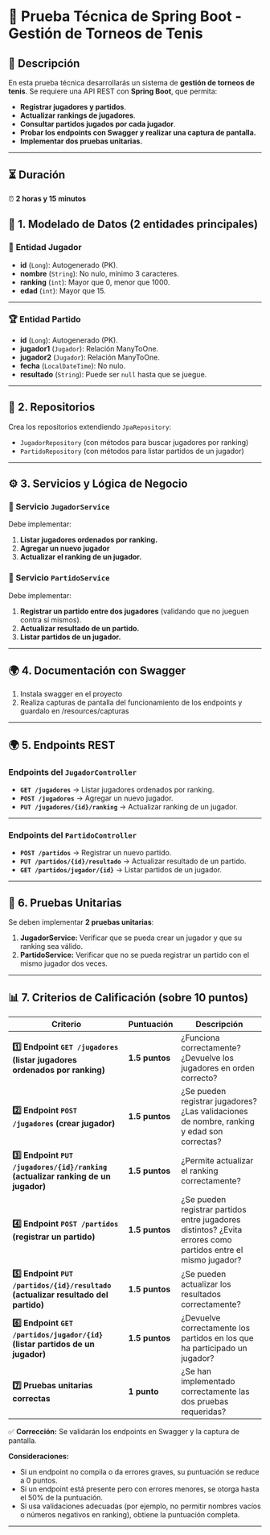 # 📝 Prueba Técnica de Spring Boot - Gestión de Torneos de Tenis

## 📌 Descripción
En esta prueba técnica desarrollarás un sistema de **gestión de torneos de tenis**. Se requiere una API REST con **Spring Boot**, que permita:
- **Registrar jugadores y partidos**.
- **Actualizar rankings de jugadores**.
- **Consultar partidos jugados por cada jugador**.
- **Probar los endpoints con Swagger y realizar una captura de pantalla.**
- **Implementar dos pruebas unitarias.**

---

## ⏳ Duración
⏰ **2 horas y 15 minutos**

## 📂 1. Modelado de Datos (2 entidades principales)

### 🎾 **Entidad Jugador**
- **id** (`Long`): Autogenerado (PK).
- **nombre** (`String`): No nulo, mínimo 3 caracteres.
- **ranking** (`int`): Mayor que 0, menor que 1000.
- **edad** (`int`): Mayor que 15.

---

### 🏆 **Entidad Partido**
- **id** (`Long`): Autogenerado (PK).
- **jugador1** (`Jugador`): Relación ManyToOne.
- **jugador2** (`Jugador`): Relación ManyToOne.
- **fecha** (`LocalDateTime`): No nulo.
- **resultado** (`String`): Puede ser `null` hasta que se juegue.

---

## **📡 2. Repositorios**
Crea los repositorios extendiendo `JpaRepository`:
- `JugadorRepository` (con métodos para buscar jugadores por ranking)
- `PartidoRepository` (con métodos para listar partidos de un jugador)

---

## **⚙️ 3. Servicios y Lógica de Negocio**

### **📌 Servicio `JugadorService`**
Debe implementar:
1. **Listar jugadores ordenados por ranking.**
2. **Agregar un nuevo jugador**
2. **Actualizar el ranking de un jugador.**

### **📌 Servicio `PartidoService`**
Debe implementar:
1. **Registrar un partido entre dos jugadores** (validando que no jueguen contra sí mismos).
2. **Actualizar resultado de un partido.**
3. **Listar partidos de un jugador.**

---

## **🌍 4. Documentación con Swagger**
1. Instala swagger en el proyecto
2. Realiza capturas de pantalla del funcionamiento de los endpoints y guardalo en /resources/capturas

---

## 🌍 **5. Endpoints REST**

### **Endpoints del `JugadorController`**
- **`GET /jugadores`** → Listar jugadores ordenados por ranking.
- **`POST /jugadores`** → Agregar un nuevo jugador.
- **`PUT /jugadores/{id}/ranking`** → Actualizar ranking de un jugador.

---

### **Endpoints del `PartidoController`**
- **`POST /partidos`** → Registrar un nuevo partido.
- **`PUT /partidos/{id}/resultado`** → Actualizar resultado de un partido.
- **`GET /partidos/jugador/{id}`** → Listar partidos de un jugador.

---

## **🧪 6. Pruebas Unitarias**
Se deben implementar **2 pruebas unitarias**:

1. **JugadorService:** Verificar que se pueda crear un jugador y que su ranking sea válido.
2. **PartidoService:** Verificar que no se pueda registrar un partido con el mismo jugador dos veces.

---

## **📊 7. Criterios de Calificación (sobre 10 puntos)**

| **Criterio** | **Puntuación** | **Descripción** |
|-------------|---------------|----------------|
| **1️⃣ Endpoint `GET /jugadores` (listar jugadores ordenados por ranking)** | **1.5 puntos** | ¿Funciona correctamente? ¿Devuelve los jugadores en orden correcto? |
| **2️⃣ Endpoint `POST /jugadores` (crear jugador)** | **1.5 puntos** | ¿Se pueden registrar jugadores? ¿Las validaciones de nombre, ranking y edad son correctas? |
| **3️⃣ Endpoint `PUT /jugadores/{id}/ranking` (actualizar ranking de un jugador)** | **1.5 puntos** | ¿Permite actualizar el ranking correctamente? |
| **4️⃣ Endpoint `POST /partidos` (registrar un partido)** | **1.5 puntos** | ¿Se pueden registrar partidos entre jugadores distintos? ¿Evita errores como partidos entre el mismo jugador? |
| **5️⃣ Endpoint `PUT /partidos/{id}/resultado` (actualizar resultado del partido)** | **1.5 puntos** | ¿Se pueden actualizar los resultados correctamente? |
| **6️⃣ Endpoint `GET /partidos/jugador/{id}` (listar partidos de un jugador)** | **1.5 puntos** | ¿Devuelve correctamente los partidos en los que ha participado un jugador? |
| **7️⃣ Pruebas unitarias correctas** | **1 punto** | ¿Se han implementado correctamente las dos pruebas requeridas? |

✅ **Corrección:** Se validarán los endpoints en Swagger y la captura de pantalla. 

**Consideraciones:**
- Si un endpoint no compila o da errores graves, su puntuación se reduce a 0 puntos.
- Si un endpoint está presente pero con errores menores, se otorga hasta el 50% de la puntuación.
- Si usa validaciones adecuadas (por ejemplo, no permitir nombres vacíos o números negativos en ranking), obtiene la puntuación completa.

---
